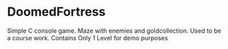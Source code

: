 # DoomedFortress
Simple C console game. Maze with enemies and goldcollection. Used to be a course work.
Contains Only 1 Level for demo purposes
